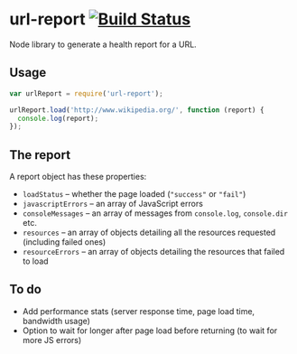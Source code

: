 url-report [![Build Status](https://travis-ci.org/callumlocke/url-report.png?branch=master)](https://travis-ci.org/callumlocke/url-report)
==========

Node library to generate a health report for a URL.


Usage
-----

```javascript
var urlReport = require('url-report');

urlReport.load('http://www.wikipedia.org/', function (report) {
  console.log(report);
});
```


The report
----------

A report object has these properties:

* `loadStatus` – whether the page loaded (`"success"` or `"fail"`)
* `javascriptErrors` – an array of JavaScript errors
* `consoleMessages` – an array of messages from `console.log`, `console.dir` etc.
* `resources` – an array of objects detailing all the resources requested (including failed ones)
* `resourceErrors` – an array of objects detailing the resources that failed to load


To do
-----

* Add performance stats (server response time, page load time, bandwidth usage)
* Option to wait for longer after page load before returning (to wait for more JS errors)
